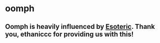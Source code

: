 # oomph
## Oomph is heavily influenced by [Esoteric](https://github.com/ethaniccc/Esoteric). Thank you, ethaniccc for providing us with this!
